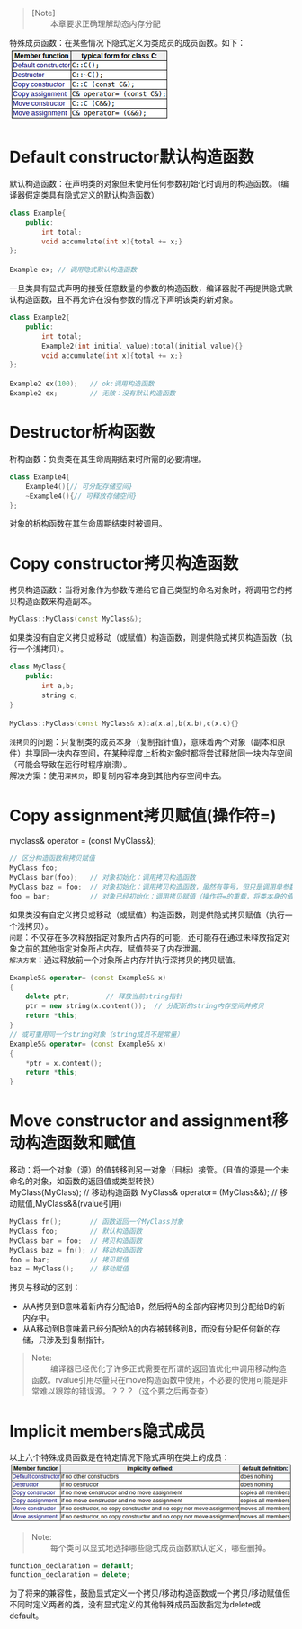 >[Note]  
>$\quad\quad$本章要求正确理解动态内存分配  

特殊成员函数：在某些情况下隐式定义为类成员的成员函数。如下：  
![](./pics/special-members.png)  

# Default constructor默认构造函数
默认构造函数：在声明类的对象但未使用任何参数初始化时调用的构造函数。（编译器假定类具有隐式定义的默认构造函数）  
```c++
class Example{
    public:
        int total;
        void accumulate(int x){total += x;} 
};

Example ex; // 调用隐式默认构造函数
```
一旦类具有显式声明的接受任意数量的参数的构造函数，编译器就不再提供隐式默认构造函数，且不再允许在没有参数的情况下声明该类的新对象。
```c++
class Example2{
    public:
        int total;
        Example2(int initial_value):total(initial_value){}
        void accumulate(int x){total += x;}
};

Example2 ex(100);   // ok:调用构造函数
Example2 ex;        // 无效：没有默认构造函数
```

# Destructor析构函数
析构函数：负责类在其生命周期结束时所需的必要清理。
```c++
class Example4{
    Example4(){// 可分配存储空间}
    ~Example4(){// 可释放存储空间}
};
```  
对象的析构函数在其生命周期结束时被调用。

# Copy constructor拷贝构造函数
拷贝构造函数：当将对象作为参数传递给它自己类型的命名对象时，将调用它的拷贝构造函数来构造副本。
```c++
MyClass::MyClass(const MyClass&);
```
如果类没有自定义拷贝或移动（或赋值）构造函数，则提供隐式拷贝构造函数（执行一个浅拷贝）。
```c++
class MyClass{
    public:
        int a,b;
        string c;
}

MyClass::MyClass(const MyClass& x):a(x.a),b(x.b),c(x.c){}
```
`浅拷贝`的问题：只复制类的成员本身（复制指针值），意味着两个对象（副本和原件）共享同一块内存空间，在某种程度上析构对象时都将尝试释放同一块内存空间（可能会导致在运行时程序崩溃）。  
解决方案：使用`深拷贝`，即复制内容本身到其他内存空间中去。

# Copy assignment拷贝赋值(操作符=)
myclass& operator = (const MyClass&);
```c++
// 区分构造函数和拷贝赋值
MyClass foo;
MyClass bar(foo);   // 对象初始化：调用拷贝构造函数
MyClass baz = foo;  // 对象初始化：调用拷贝构造函数，虽然有等号，但只是调用单参数构造函数的另一种语法～
foo = bar;          // 对象已经初始化：调用拷贝赋值（操作符=的重载，将类本身的值或引用作为参数，返回值通常是*this的引用）
```
如果类没有自定义拷贝或移动（或赋值）构造函数，则提供隐式拷贝赋值（执行一个浅拷贝）。  
`问题`：不仅存在多次释放指定对象所占内存的可能，还可能存在通过未释放指定对象之前的其他指定对象所占内存，赋值带来了内存泄漏。  
`解决方案`：通过释放前一个对象所占内存并执行深拷贝的拷贝赋值。
```c++
Example5& operator= (const Example5& x)
{
    delete ptr;         // 释放当前string指针
    ptr = new string(x.content());  // 分配新的string内存空间并拷贝
    return *this;
}
// 或可重用同一个string对象（string成员不是常量）
Example5& operator= (const Example5& x)
{
    *ptr = x.content();
    return *this;
}
```

# Move constructor and assignment移动构造函数和赋值
移动：将一个对象（源）的值转移到另一对象（目标）接管。（且值的源是一个未命名的对象，如函数的返回值或类型转换）  
MyClass(MyClass);   // 移动构造函数
MyClass& operator= (MyClass&&); // 移动赋值,MyClass&&(rvalue引用)
```c++
MyClass fn();       // 函数返回一个MyClass对象
MyClass foo;        // 默认构造函数
MyClass bar = foo;  // 拷贝构造函数
MyClass baz = fn(); // 移动构造函数
foo = bar;          // 拷贝赋值
baz = MyClass();    // 移动赋值
```
拷贝与移动的区别：  
- 从A拷贝到B意味着新内存分配给B，然后将A的全部内容拷贝到分配给B的新内存中。
- 从A移动到B意味着已经分配给A的内存被转移到B，而没有分配任何新的存储，只涉及到复制指针。

>Note:  
>$\quad\quad$编译器已经优化了许多正式需要在所谓的返回值优化中调用移动构造函数。rvalue引用尽量只在move构造函数中使用，不必要的使用可能是非常难以跟踪的错误源。？？？（这个要之后再查查）

# Implicit members隐式成员
以上六个特殊成员函数是在特定情况下隐式声明在类上的成员：  
![](./pics/implicitly-defined.png)  
>Note:  
>$\quad\quad$每个类可以显式地选择哪些隐式成员函数默认定义，哪些删掉。  

```c++
function_declaration = default;
function_declaration = delete;
```
为了将来的兼容性，鼓励显式定义一个拷贝/移动构造函数或一个拷贝/移动赋值但不同时定义两者的类，没有显式定义的其他特殊成员函数指定为delete或default。